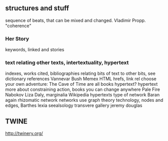 ## structures and stuff

sequence of beats, that can be mixed and changed. Vladimir Propp.
"coherence"


### Her Story
keywords, linked and stories

### text relating other texts, intertextuality, hypertext
indexes, works cited, bibliographies
relating bits of text to other bits, see dictionary references
Vannevar Bush Memex
HTML hrefs, link rel
choose your own adventure: The Cave of Time
are all books hypertext?
hypertext more about constraining action, books you can change anywhere
Pale Fire Nabokov
Liza Daly, marginalia
Wikipedia
hypertexts type of network
Baran again
rhizomatic network
networks use graph theory technology, nodes and edges, Barthes lexia
seealsology
transvere gallery jeremy douglas

## TWINE
http://twinery.org/

